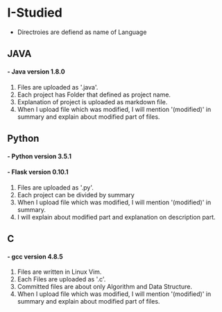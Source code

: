 # I-Studied
- Directroies are defiend as name of Language

## JAVA
#### - Java version 1.8.0

1. Files are uploaded as '.java'.
2. Each project has Folder that defined as project name.
3. Explanation of project is uploaded as markdown file.
4. When I upload file which was modified, I will mention '(modified)' in summary and explain about modified part of files.

## Python
#### - Python version 3.5.1
#### - Flask version 0.10.1

1. Files are uploaded as '.py'.
2. Each project can be divided by summary
3. When I upload file which was modified, I will mention '(modified)' in summary.
4. I will explain about modified part and explanation on description part. 

## C
#### - gcc version 4.8.5

1. Files are written in Linux Vim.
2. Each Files are uploaded as '.c'.
3. Committed files are about only Algorithm and Data Structure.
4. When I upload file which was modified, I will mention '(modified)' in summary and explain about modified part of files.